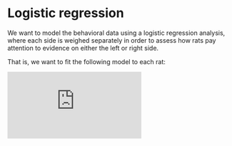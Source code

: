 # Logistic regression

We want to model the behavioral data using a logistic regression analysis,
where each side is weighed separately in order to assess how rats pay attention
to evidence on either the left or right side.

That is, we want to fit the following model to each rat:

![equation](https://latex.codecogs.com/svg.latex?%5Cinline%20log%28%20%5Cfrac%7Bp_R%7D%7B1%20-%20p_R%7D%20%29%20%3D%20%5CSigma_%7Bt%7D%20w_t%5EL%20*%20L_t%20&plus;%20w_t%5ER*%20R_t%20&plus;%20%5Cbeta_0%5D)

